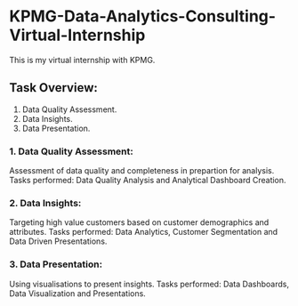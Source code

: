 # KPMG-Data-Analytics-Consulting-Virtual-Internship
This is my virtual internship with KPMG.

## Task Overview:
  1. Data Quality Assessment.
  2. Data Insights.
  3. Data Presentation.
  
### 1. Data Quality Assessment:

Assessment of data quality and completeness in prepartion for analysis.
Tasks performed: Data Quality Analysis and Analytical Dashboard Creation.

### 2. Data Insights:

Targeting high value customers based on customer demographics and attributes.
Tasks performed: Data Analytics, Customer Segmentation and Data Driven Presentations.

### 3. Data Presentation:

Using visualisations to present insights.
Tasks performed: Data Dashboards, Data Visualization and Presentations.
